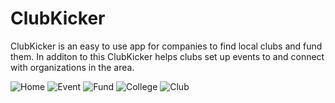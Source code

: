 # ClubKicker
ClubKicker is an easy to use app for companies to find local clubs and fund them. 
In additon to this ClubKicker helps clubs set up events to and connect with organizations in the area.

![Home](https://github.com/Yusef1000/ClubKicker/blob/master/Images/home.png)
![Event](https://github.com/Yusef1000/ClubKicker/blob/master/Images/event.png)
![Fund](https://github.com/Yusef1000/ClubKicker/blob/master/Images/Fund.png)
![College](https://github.com/Yusef1000/ClubKicker/blob/master/Images/Lehman.png)
![Club](https://github.com/Yusef1000/ClubKicker/blob/master/Images/NSBE_pic.png)